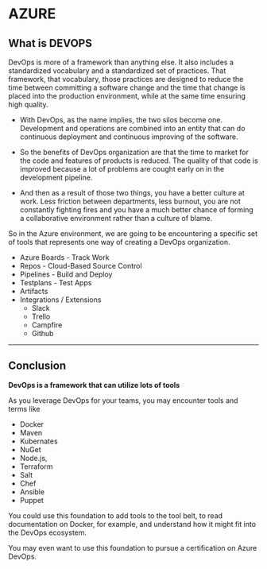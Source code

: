 # AZURE

## What is DEVOPS

DevOps is more of a framework than anything else. It also includes a standardized vocabulary and a standardized set of practices. That framework, that vocabulary, those practices are designed to reduce the time between committing a software change and the time that change is placed into the production environment, while at the same time ensuring high quality.

- With DevOps, as the name implies, the two silos become one. Development and operations are combined into an entity that can do continuous deployment and continuous improving of the software.

- So the benefits of DevOps organization are that the time to market for the code and features of products is reduced. The quality of that code is improved because a lot of problems are cought early on in the development pipeline.

- And then as a result of those two things, you have a better culture at work. Less friction between departments, less burnout, you are not constantly fighting fires and you have a much better chance of forming a collaborative environment rather than a culture of blame.

So in the Azure environment, we are going to be encountering a specific set of tools that represents one way of creating a DevOps organization.

- Azure Boards - Track Work
- Repos - Cloud-Based Source Control
- Pipelines - Build and Deploy
- Testplans - Test Apps
- Artifacts
- Integrations / Extensions
  - Slack
  - Trello
  - Campfire
  - Github

---

## Conclusion

**DevOps is a framework that can utilize lots of tools**

As you leverage DevOps for your teams, you may encounter tools and terms like

- Docker
- Maven
- Kubernates
- NuGet
- Node.js,
- Terraform
- Salt
- Chef
- Ansible
- Puppet

You could use this foundation to add tools to the tool belt, to read documentation on Docker, for example, and understand how it might fit into the DevOps ecosystem.

You may even want to use this foundation to pursue a certification on Azure DevOps.
